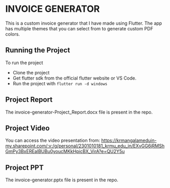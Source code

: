 # INVOICE GENERATOR
This is a custom invoice generator that I have made using Flutter. The app has multiple themes that you can select from to generate custom PDF colors.

## Running the Project
To run the project
- Clone the project
- Get flutter sdk from the official flutter website or VS Code.
- Run the project with ``flutter run -d windows``

## Project Report
The invoice-generator-Project_Report.docx file is present in the repo.

## Project Video
You can access the video presentation from:
https://krmangalameduin-my.sharepoint.com/:v:/g/personal/2301010181_krmu_edu_in/EXvGG6jRMShGmPy3BxEREaIBUBu0youcMKkHpicBX_VirA?e=QU2Y5u

## Project PPT
The invoice-generator.pptx file is present in the repo.
